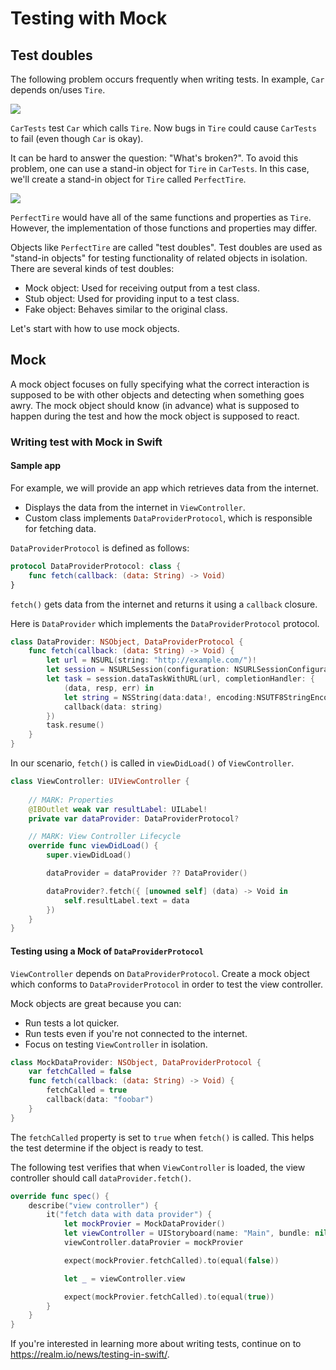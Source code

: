 # Testing with Mock

## Test doubles

The following problem occurs frequently when writing tests. In example, `Car` depends on/uses `Tire`.

![](https://github.com/Quick/Assets/blob/master/Screenshots/TestUsingMock_BusesA.png)

`CarTests` test `Car` which calls `Tire`. Now bugs in `Tire` could cause `CarTests` to fail (even though `Car` is okay).

It can be hard to answer the question: "What's broken?". To avoid this problem, one can use a stand-in object for `Tire` in `CarTests`. In this case, we'll create a stand-in object for `Tire` called `PerfectTire`.

![](https://github.com/Quick/Assets/blob/master/Screenshots/TestUsingMock_BusesAmock.png)

`PerfectTire` would have all of the same functions and properties as `Tire`. However, the implementation of those functions and properties may differ.

Objects like `PerfectTire` are called "test doubles". Test doubles are used as "stand-in objects" for testing functionality of related objects in isolation. There are several kinds of test doubles:

- Mock object: Used for receiving output from a test class.
- Stub object: Used for providing input to a test class.
- Fake object: Behaves similar to the original class.

Let's start with how to use mock objects.

## Mock

A mock object focuses on fully specifying what the correct interaction is supposed to be with other objects and detecting when something goes awry. The mock object should know (in advance) what is supposed to happen during the test and how the mock object is supposed to react.

### Writing test with Mock in Swift

#### Sample app

For example, we will provide an app which retrieves data from the internet.

* Displays the data from the internet in `ViewController`.
* Custom class implements `DataProviderProtocol`, which is responsible for fetching data.

`DataProviderProtocol` is defined as follows:

```swift
protocol DataProviderProtocol: class {
    func fetch(callback: (data: String) -> Void)
}
```

`fetch()` gets data from the internet and returns it using a `callback` closure.

Here is `DataProvider` which implements the `DataProviderProtocol` protocol.

```swift
class DataProvider: NSObject, DataProviderProtocol {
    func fetch(callback: (data: String) -> Void) {
        let url = NSURL(string: "http://example.com/")!
        let session = NSURLSession(configuration: NSURLSessionConfiguration.defaultSessionConfiguration())
        let task = session.dataTaskWithURL(url, completionHandler: {
            (data, resp, err) in
            let string = NSString(data:data!, encoding:NSUTF8StringEncoding) as! String
            callback(data: string)
        })
        task.resume()
    }
}
```

In our scenario, `fetch()` is called in `viewDidLoad()` of `ViewController`.

```swift
class ViewController: UIViewController {
    
    // MARK: Properties
    @IBOutlet weak var resultLabel: UILabel!
    private var dataProvider: DataProviderProtocol?

    // MARK: View Controller Lifecycle
    override func viewDidLoad() {
        super.viewDidLoad()

        dataProvider = dataProvider ?? DataProvider()

        dataProvider?.fetch({ [unowned self] (data) -> Void in
            self.resultLabel.text = data
        })
    }
}
```

#### Testing using a Mock of `DataProviderProtocol`

`ViewController` depends on `DataProviderProtocol`. Create a mock object which conforms to `DataProviderProtocol` in order to test the view controller.

Mock objects are great because you can:

- Run tests a lot quicker.
- Run tests even if you're not connected to the internet.
- Focus on testing `ViewController` in isolation.

```swift
class MockDataProvider: NSObject, DataProviderProtocol {
    var fetchCalled = false
    func fetch(callback: (data: String) -> Void) {
        fetchCalled = true
        callback(data: "foobar")
    }
}
```

The `fetchCalled` property is set to `true` when `fetch()` is called. This helps the test determine if the object is ready to test.

The following test verifies that when `ViewController` is loaded, the view controller should call `dataProvider.fetch()`.

```swift
override func spec() {
    describe("view controller") {
        it("fetch data with data provider") {
            let mockProvier = MockDataProvider()
            let viewController = UIStoryboard(name: "Main", bundle: nil).instantiateViewControllerWithIdentifier("ViewController") as! ViewController
            viewController.dataProvier = mockProvier

            expect(mockProvier.fetchCalled).to(equal(false))

            let _ = viewController.view

            expect(mockProvier.fetchCalled).to(equal(true))
        }
    }
}
```

If you're interested in learning more about writing tests, continue on to https://realm.io/news/testing-in-swift/.

